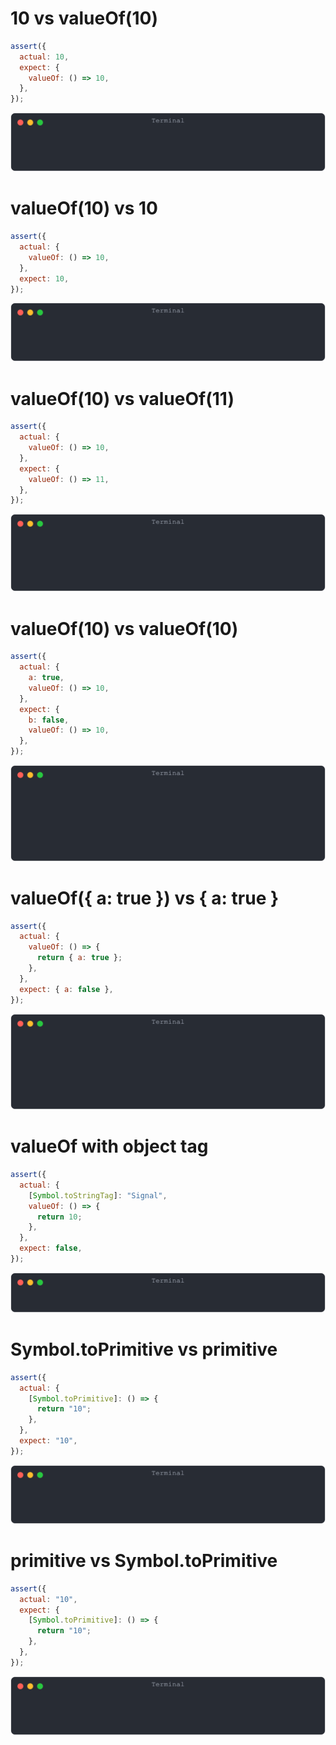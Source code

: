 # 10 vs valueOf(10)

```js
assert({
  actual: 10,
  expect: {
    valueOf: () => 10,
  },
});
```

![img](<./wrapped_value/10 vs valueOf(10).svg>)

# valueOf(10) vs 10

```js
assert({
  actual: {
    valueOf: () => 10,
  },
  expect: 10,
});
```

![img](<./wrapped_value/valueOf(10) vs 10.svg>)

# valueOf(10) vs valueOf(11)

```js
assert({
  actual: {
    valueOf: () => 10,
  },
  expect: {
    valueOf: () => 11,
  },
});
```

![img](<./wrapped_value/valueOf(10) vs valueOf(11).svg>)

# valueOf(10) vs valueOf(10)

```js
assert({
  actual: {
    a: true,
    valueOf: () => 10,
  },
  expect: {
    b: false,
    valueOf: () => 10,
  },
});
```

![img](<./wrapped_value/valueOf(10) vs valueOf(10).svg>)

# valueOf({ a: true }) vs { a: true }

```js
assert({
  actual: {
    valueOf: () => {
      return { a: true };
    },
  },
  expect: { a: false },
});
```

![img](<./wrapped_value/valueOf({ a: true }) vs { a: true }.svg>)

# valueOf with object tag

```js
assert({
  actual: {
    [Symbol.toStringTag]: "Signal",
    valueOf: () => {
      return 10;
    },
  },
  expect: false,
});
```

![img](<./wrapped_value/valueOf with object tag.svg>)

# Symbol.toPrimitive vs primitive

```js
assert({
  actual: {
    [Symbol.toPrimitive]: () => {
      return "10";
    },
  },
  expect: "10",
});
```

![img](<./wrapped_value/Symbol.toPrimitive vs primitive.svg>)

# primitive vs Symbol.toPrimitive

```js
assert({
  actual: "10",
  expect: {
    [Symbol.toPrimitive]: () => {
      return "10";
    },
  },
});
```

![img](<./wrapped_value/primitive vs Symbol.toPrimitive.svg>)

